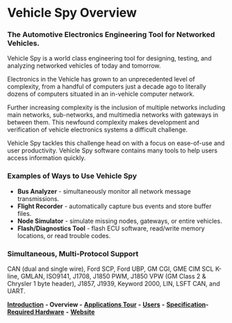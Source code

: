 # Vehicle Spy Overview

### The Automotive Electronics Engineering Tool for Networked Vehicles.

Vehicle Spy is a world class engineering tool for designing, testing, and analyzing networked vehicles of today and tomorrow.

Electronics in the Vehicle has grown to an unprecedented level of complexity, from a handful of computers just a decade ago to literally dozens of computers situated in an in-vehicle computer network.

Further increasing complexity is the inclusion of multiple networks including main networks, sub-networks, and multimedia networks with gateways in between them. This newfound complexity makes development and verification of vehicle electronics systems a difficult challenge.

Vehicle Spy tackles this challenge head on with a focus on ease-of-use and user productivity. Vehicle Spy software contains many tools to help users access information quickly.

### Examples of Ways to Use Vehicle Spy

* **Bus Analyzer** - simultaneously monitor all network message transmissions.
* **Flight Recorder** - automatically capture bus events and store buffer files.
* **Node Simulator** - simulate missing nodes, gateways, or entire vehicles.
* **Flash/Diagnostics Tool** - flash ECU software, read/write memory locations, or read trouble codes.

### Simultaneous, Multi-Protocol Support

CAN (dual and single wire), Ford SCP, Ford UBP, GM CGI, GME CIM SCL K-line, GMLAN, ISO9141, J1708, J1850 PWM, J1850 VPW (GM Class 2 & Chrysler 1 byte header), J1857, J1939, Keyword 2000, LIN, LSFT CAN, and UART.

[**Introduction**](../) **- Overview -** [**Applications Tour**](vehicle-spy-tour/vehicle-spy-tour-1-bus-monitor.md) **-** [**Users**](../other-vehicle-spy-users.md) **-** [**Specification**](../vehicle-spy-specifications.md)**-**[**Required Hardware**](../vehicle-spy-required-hardware-pc-system-requirements.md) **-** [**Website**](https://intrepidcs.com/products/software/vehicle-spy/)
